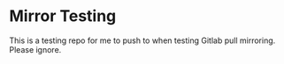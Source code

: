 # Mirror Testing

This is a testing repo for me to push to when testing Gitlab pull mirroring. Please ignore.
